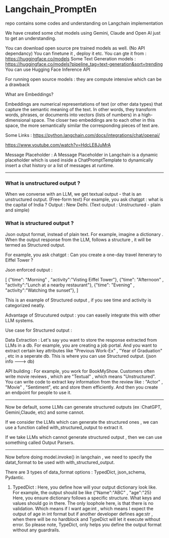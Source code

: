 # Langchain_PromptEn
repo contains some codes and understanding on Langchain implementation

We have created some chat models using Gemini, Claude and Open AI just to get an understanding.

You can download open source pre trained models as well. (No API dependancy)
You can finetune it , deploy it etc.
You can gte it from : https://huggingface.co/models 
Some Text Generation models : https://huggingface.co/models?pipeline_tag=text-generation&sort=trending
You can use Hugging Face Inference API 

For running open source models : they are compute intensive which can be a drawback


What are Embeddings?

Embeddings are numerical representations of text (or other data types) that capture the semantic meaning of the text. In other words, they transform words, phrases, or documents into vectors (lists of numbers) in a high-dimensional space. The closer two embeddings are to each other in this space, the more semantically similar the corresponding pieces of text are.

Some Links : 
https://python.langchain.com/docs/integrations/chat/openai/

https://www.youtube.com/watch?v=HdcLE8JuMrA


Message Placeholder : 
A Message Placeholder in Langchain is a dynamic placeholder which is used inside a ChatPromptTemplate to 
dynamically insert a chat history or a list of messages at runtime.

---------------------------------------------------------------------------------------------------------------------
### What is unstructured output ? 

When we converse with an LLM, we get textual output - that is an unstructured output. (Free-form text)
For example, you ask chatgpt : what is the capital of India ? Output : New Delhi. (Text output : Unstructured - plain and simple)



### What is structured output ? 

Json output format, instead of plain text. 
For example, imagine a dictionary . 
When the output response from the LLM, follows a structure , it will be termed as Structured output.

For example, you ask chatgpt : Can you create a one-day travel itenerary to Eiffel Tower ?

Json enforced output : 

[
 {"time": "Morning" , "activity":"Visting Eiffel Tower"},
 {"time": "Afternoon" , "activity":"Lunch at a nearby restaurant"},
 {"time": "Evening" , "activity":"Watching the sunset"},
]

This is an example of Structured output , if you see time and activity is categorized neatly. 

Advantage of Strucutured output : you can easeily integrate this with other LLM systems.


Use case for Structured output : 

Data Extraction : Let's say you want to store the response extracted from LLMs in a db.
For example, you are creating a job portal. And you want to extract certain key attributes
like "Previous Work-Ex" , "Year of Graduation" , etc in a seperate db.
This is where you can use Structured output. (json info ---> db)

API building : For example, you work for BookMyShow.
Customers often write movie reviews , which are "Textual" , which means "Unstructured".
You can write code to extract key information from the review like : "Actor" , "Movie" , "Sentiment", etc 
and store them efficiently. And then you create an endpoint for people to use it.

-------------------------------------------------------------------------------------------------------------

Now be default, some LLMs can generate structured outputs (ex :ChatGPT, Gemini,Claude, etc) and some cannot.

If we consider the LLMs which can generate the structured ones , we can use a function 
called with_structured_output to extract it.

If we take LLMs which cannot generate structured output , then we can use something called
Output Parsers.

------------------------------------------------------------------------------------
Now before doing model.invoke() in langchain , we need to specify the datat_format to be used with with_structured_output.

There are 3 types of data_format options : TypedDict, json_schema, Pydantic.

1. TypedDict :
Here, you define how will your output dictionary look like. For example, the output should be like {"Name":"ABC" , "age":"25}
Here, you ensure dictionary follows a specific structure. What keys and values should go in there.
The only loophole here, is that there is no validation.
Which means if I want age:int , which means I expect the output of age in int format
but if another developer defines age:str , when there will be no hardblock and TypeDict will let it execute without error.
So please note, TypeDict, only helps you define the output format without any guardrails.
